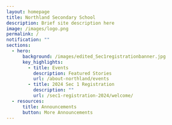 ```yaml
---
layout: homepage
title: Northland Secondary School
description: Brief site description here
image: /images/logo.png
permalink: /
notification: ""
sections:
  - hero:
      background: /images/edited_Sec1registrationbanner.jpg
      key_highlights:
        - title: Events
          description: Featured Stories
          url: /about-northland/events
        - title: 2024 Sec 1 Registration
          description: ""
          url: /sec1-registration-2024/welcome/
  - resources:
      title: Announcements
      button: More Announcements
---
```


